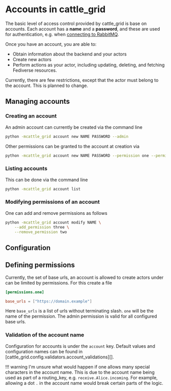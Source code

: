 # Accounts in cattle_grid

The basic level of access control provided by
cattle_grid is base on accounts. Each account has a
__name__ and a __password__, and these are used for
authentication, e.g. when [connecting to RabbitMQ](reference/rabbitmq.md).

Once you have an account, you are able to:

- Obtain information about the backend and your actors
- Create new actors
- Perform actions as your actor, including updating, deleting, and fetching Fediverse resources.

Currently, there are few restrictions, except that the
actor must belong to the account. This is planned to change.

## Managing accounts

### Creating an account

An admin account can currently be created via the command line

```bash
python -mcattle_grid account new NAME PASSWORD --admin
```

Other permissions can be granted to the account at creation
via

```bash
python -mcattle_grid account new NAME PASSWORD --permission one --permission two
```

### Listing accounts

This can be done via the command line

```bash
python -mcattle_grid account list
```

### Modifying permissions of an account

One can add and remove permissions as follows

```bash
python -mcattle_grid account modify NAME \
    --add_permission three \
    --remove_permission two
```

## Configuration

## Defining permissions

Currently, the set of base urls, an account is allowed to create actors
under can be limited by permissions. For this create a file

```toml title="config/one.toml"
[permissions.one]

base_urls = ["https://domain.example"]
```

Here `base_urls` is a list of urls without terminating slash. `one`
will be the name of the permission. The admin permission is valid
for all configured base urls.

### Validation of the account name

Configuration for accounts is under the `account` key. Default values
and configuration names can be found in
[cattle_grid.config.validators.account_validations][].

!!! warning
    I'm unsure what would happen if one allows many special characters
    in the account name. This is due to the account name being
    used as part of a routing_key, e.g. `receive.Alice.incoming`.
    For example, allowing a dot `.` in the account name would
    break certain parts of the logic.
